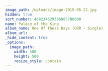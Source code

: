 ```yaml
---
image_path: /uploads/image-2019-05-22.jpg
hidden: true
sort_number: 468234629386985700000
name: Palace of the King
album_name: One Of These Days (GRR - Single)
album_url:
_hide_content: true
_options:
  image_path:
    width: 500
    height: 500
    resize_style: contain
---
```


